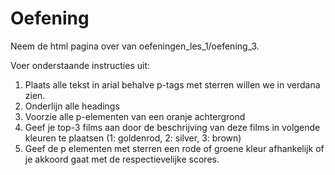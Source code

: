 # Oefening
Neem de html pagina over van oefeningen_les_1/oefening_3.

Voer onderstaande instructies uit:
1. Plaats alle tekst in arial behalve p-tags met sterren willen we in verdana zien.
2. Onderlijn alle headings
3. Voorzie alle p-elementen van een oranje achtergrond
4. Geef je top-3 films aan door de beschrijving van deze films in volgende kleuren te plaatsen (1: goldenrod, 2: silver, 3: brown)
5. Geef de p elementen met sterren een rode of groene kleur afhankelijk of je akkoord gaat met de respectievelijke scores. 